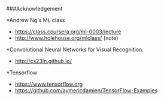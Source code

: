###Acknowledgement

*Andrew Ng's ML class
- https://class.coursera.org/ml-0003/lecture
- http://www.holehouse.org/mlclass/ (note)

*Convolutional Neural Networks for Visual Recognition.
- http://cs23ln.github.io/

*Tensorflow
- https://www.tensorflow.org
- https://github.com/aymericdamien/TensorFlow-Examples
